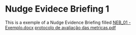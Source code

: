 # Nudge Evidece Briefing 1
This is a exemple of a Nudge Evidence Briefing filled
[NEB_01 - Exemplo.docx](https://github.com/user-attachments/files/15522758/NEB_01.-.Exemplo.docx)
[protocolo de avaliação das metricas.pdf](https://github.com/user-attachments/files/18951268/protocolo.de.avaliacao.das.mestricas.pdf)
